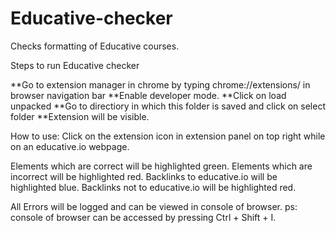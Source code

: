 # Educative-checker
Checks formatting of Educative courses.

Steps to run Educative checker

**Go to extension manager in chrome by typing chrome://extensions/ in browser navigation bar
**Enable developer mode.
**Click on load unpacked
**Go to directiory in which this folder is saved and click on select folder
**Extension will be visible.

How to use: Click on the extension icon in extension panel on top right while on an educative.io webpage.

Elements which are correct will be highlighted green. Elements which are incorrect will be highlighted red. Backlinks to educative.io will be highlighted blue. Backlinks not to educative.io will be highlighted red.

All Errors will be logged and can be viewed in console of browser. 
ps: console of browser can be accessed by pressing Ctrl + Shift + I.
